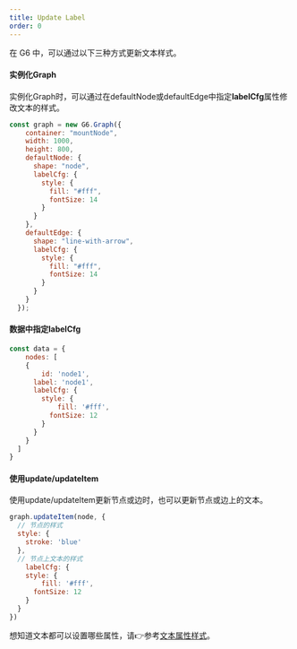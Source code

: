 ```yaml
---
title: Update Label
order: 0
---
```


在 G6 中，可以通过以下三种方式更新文本样式。

#### 实例化Graph
实例化Graph时，可以通过在defaultNode或defaultEdge中指定**labelCfg**属性修改文本的样式。

```javascript
const graph = new G6.Graph({
    container: "mountNode",
    width: 1000,
    height: 800,
    defaultNode: {
      shape: "node",
      labelCfg: {
        style: {
          fill: "#fff",
          fontSize: 14
        }
      }
    },
    defaultEdge: {
      shape: "line-with-arrow",
      labelCfg: {
        style: {
          fill: "#fff",
          fontSize: 14
        }
      }
    }
  });
```

#### 数据中指定labelCfg

```javascript
const data = {
	nodes: [
    {
    	id: 'node1',
      label: 'node1',
      labelCfg: {
      	style: {
        	fill: '#fff',
          fontSize: 12
        }
      }
    }
  ]
}
```

#### 使用update/updateItem

使用update/updateItem更新节点或边时，也可以更新节点或边上的文本。

```javascript
graph.updateItem(node, {
  // 节点的样式
  style: {
  	stroke: 'blue'
  },
  // 节点上文本的样式
	labelCfg: {
  	style: {
    	fill: '#fff',
      fontSize: 12
    }
  }
})
```

想知道文本都可以设置哪些属性，请👉参考[文本属性样式](/zh/docs/api/properties/TextProperties)。
